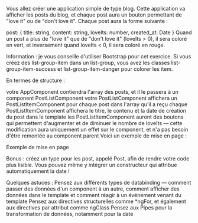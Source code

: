  Vous allez créer une application simple de type blog.  Cette application va afficher les posts du blog, et chaque post aura un bouton permettant de "love it" ou de "don't love it".  Chaque post aura la forme suivante : 

post: {
  title: string,
  content: string,
  loveIts: number,
  created_at: Date
} 
Quand un post a plus de "love it" que de "don't love it" (loveIts > 0), il sera coloré en vert, et inversement quand loveIts < 0, il sera coloré en rouge.

 Information : je vous conseille d'utiliser Bootstrap pour cet exercice.  Si vous créez des list-group-item dans un list-group, vous avez les classes list-group-item-success et list-group-item-danger pour colorer les item.

 En termes de structure :

votre AppComponent contiendra l'array des posts, et il le passera à un component PostListComponent
votre PostListComponent affichera un PostListItemComponent pour chaque post dans l'array qu'il a reçu
chaque PostListItemComponent affichera le titre, le contenu et la date de création du post dans le template
les PostListItemComponent auront des boutons qui permettent d'augmenter et de diminuer le nombre de loveIts — cette modification aura uniquement un effet sur le component, et n'a pas besoin d'être remontée au component parent
Voici un exemple de mise en page :  

Exemple de mise en page

 

Bonus : créez un type pour les post, appelé Post, afin de rendre votre code plus lisible.  Vous pouvez même y intégrer un constructeur qui attribue automatiquement la date !

Quelques astuces : 
Pensez aux différents types de databinding — comment passer des données d'un component à un autre, comment afficher des données dans le template et comment réagir à un événement venant du template
Pensez aux directives structurelles comme *ngFor, et également aux directives par attribut comme ngClass
Pensez aux Pipes pour la transformation de données, notamment pour la date
